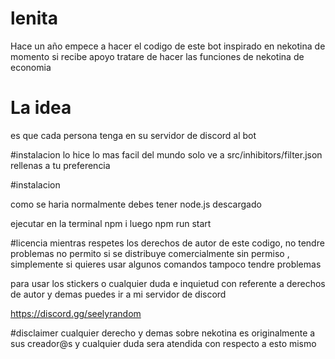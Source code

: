 # lenita
Hace un año empece a hacer el codigo de este bot inspirado en nekotina de momento si recibe apoyo tratare de hacer las funciones de nekotina de economia

# La idea 
es que cada persona tenga en su servidor de discord al bot

#instalacion
lo hice lo mas facil del mundo solo ve a 
src/inhibitors/filter.json
rellenas a tu preferencia

#instalacion

como se haria normalmente
debes tener node.js descargado

ejecutar en la terminal
npm i 
luego 
npm run start

#licencia
mientras respetes los derechos de autor de este codigo, no tendre problemas
no permito si se distribuye comercialmente sin permiso , simplemente si quieres usar algunos comandos tampoco tendre problemas

para usar los stickers o cualquier duda e inquietud con referente a derechos de autor y demas puedes ir a mi servidor de discord

https://discord.gg/seelyrandom


#disclaimer
cualquier derecho y demas sobre nekotina es originalmente a sus creador@s y cualquier duda sera atendida con respecto a esto mismo 
